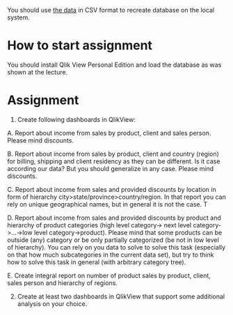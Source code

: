 You should use [the data](https://hyper.mephi.ru/assets/courseware/v1/be26a24cf6392b4263a474743f055781/asset-v1:MEPhIx+CS712DS+2020Fall+type@asset+block/SalesLT.Data.zip) in CSV format to recreate database on the local system.
# How to start assignment

You should install Qlik View Personal Edition and  load the database as was shown at the lecture. 
# Assignment

1. Create following dashboards in QlikView:

A. Report about income from sales by product, client and sales person. Please mind discounts. 

B. Report about income from sales by product, client and country (region) for billing, shipping and client residency as they can be different. Is it case according our data? But you should generalize in any case. Please mind discounts. 

C. Report about income from sales and provided discounts by location in form of hierarchy city>state/province>country/region. In that report you can rely on unique geographical names, but in general it is not the case. T

D. Report about income from sales and provided discounts by product and hierarchy of product categories (high level category-> next level category->...->low level category->product). Please mind that some products can be outside (any) category or be only partially categorized (be not in low level of hierarchy). You can rely on you data to solve to solve this task (especially on that how much subcategories in the current data set), but try to think how to solve this task in general (with arbitrary category tree).

E. Create integral report on number of product sales by product, client, sales person and hierarchy of regions.

2. Create at least two dashboards in QlikView that support some additional analysis on your choice.
